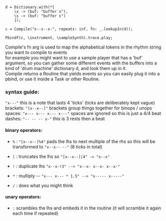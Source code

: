 ```
d = Dictionary.with(*[
	\x -> (buf: "buffer x"),
	\s -> (buf: "buffer s")
	]);

c = Compile("x--s--x-", repeats: inf, fn: _.lookupIn(d));

Pbindf(c, \instrument, \sampleSynth).trace.play;
```

Compile's fn arg is used to map the alphabetical tokens in the rhythm string you want to compile to events  
for example you might want to use a sample player that has a 'buf' argument, so you can   gather some different events with the buffers into a kind of 'drum machine' dictionary d, and look them up in it.  
Compile returns a Routine that yields events so you can easily plug it into a pbind, or use it inside a Task or other Routine.

### syntax guide:

`"x---"` this is a note that lasts 4 'ticks' (ticks are deliberately kept vague)  
brackets: `"[x--x--]"` brackets group things together for binops / unops  
spaces: `"x--- x--- x--- x---"` spaces are ignored so this is just a 4/4 beat  
dashes: `"-- -- -- x-"` this is 3 rests then a beat  


#### binary operators:
* `%` : `"[x--x--]%4"` pads the lhs to next multiple of the rhs
	so this will be transformed to `"x--x-- --"` (8 ticks in total)

* `|` : truncates the lhs so `"[x--x--]|4" -> "x--x"`

* `!` : duplicate lhs `"x--x-!3" --> "x--x- x--x- x--x-"`

* `*` : multiply -- `"x--- x--- * 1.5" --> "x----- x-----"`
* `/` : does what you might think

#### unary operators:
* `:` scrambles the lhs and embeds it in the routine (it will scramble it again each time if repeated)